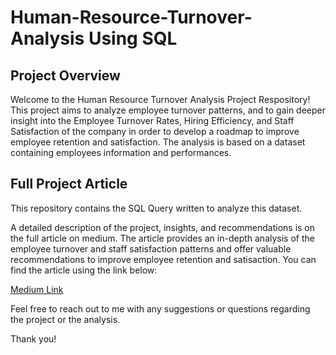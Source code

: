# Human-Resource-Turnover-Analysis Using SQL

## Project Overview

Welcome to the Human Resource Turnover Analysis Project Respository! This project aims to analyze employee turnover patterns, and to gain deeper insight into the Employee Turnover Rates, Hiring Efficiency, and Staff Satisfaction of the company in order to develop a roadmap to improve employee retention and satisfaction.
The analysis is based on a dataset containing employees information and performances.

## Full Project Article

This repository contains the SQL Query written to analyze this dataset.

A detailed description of the project, insights, and recommendations is on the full article on medium. The article provides an in-depth analysis of the employee turnover and staff satisfaction patterns and offer valuable recommendations to improve employee retention and satisaction. You can find the article using the link below:

[Medium Link](https://medium.com/p/f45d31dbd244/edit)

Feel free to reach out to me with any suggestions or questions regarding the project or the analysis.

Thank you!
